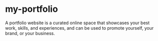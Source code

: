 # my-portfolio 
A portfolio website is a curated online space that showcases your best work, skills, and experiences, and can be used to promote yourself, your brand, or your business. 
